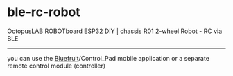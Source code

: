 # ble-rc-robot
OctopusLAB ROBOTboard ESP32 DIY | chassis R01 2-wheel Robot - RC via BLE 

---

you can use the [Bluefruit](https://play.google.com/store/apps/details?id=com.adafruit.bluefruit.le.connect)/Control_Pad mobile application or a separate remote control module (controller)


